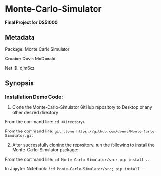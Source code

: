 # Monte-Carlo-Simulator
**Final Project for DS51000**


## Metadata
Package: Monte Carlo Simulator

Creator: Devin McDonald

Net ID: djm6cz


## Synopsis
### Installation Demo Code:

1. Clone the Monte-Carlo-Simulator GitHub repository to Desktop or any other desired directory

From the command line: `cd <Directory>`

From the command line: `git clone https://github.com/dvnmc/Monte-Carlo-Simulator.git`

2. After successfully cloning the repository, run the following to install the Monte-Carlo-Simulator package:

From the command line: `cd Monte-Carlo-Simulator/src; pip install ..`

In Jupyter Notebook: `!cd Monte-Carlo-Simulator/src; pip install ..`


